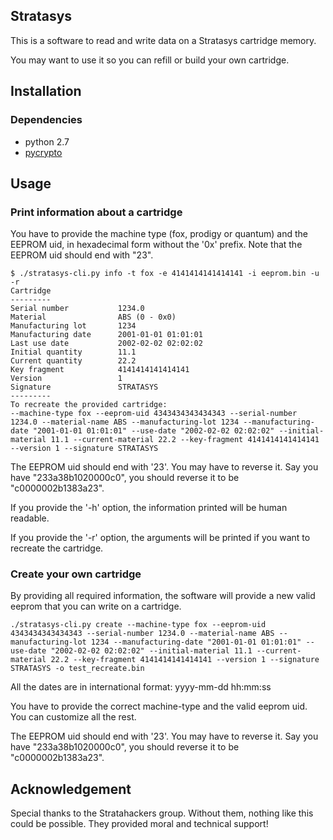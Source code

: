 Stratasys
---------

This is a software to read and write data on a Stratasys cartridge memory.

You may want to use it so you can refill or build your own cartridge.

## Installation

### Dependencies

- python 2.7
- [pycrypto](https://www.dlitz.net/software/pycrypto/)

## Usage

### Print information about a cartridge

You have to provide the machine type (fox, prodigy or quantum) and the EEPROM uid,
in hexadecimal form without the '0x' prefix. Note that the EEPROM uid should end
with "23".

    $ ./stratasys-cli.py info -t fox -e 4141414141414141 -i eeprom.bin -u -r
    Cartridge
    ---------
    Serial number           1234.0
    Material                ABS (0 - 0x0)
    Manufacturing lot       1234
    Manufacturing date      2001-01-01 01:01:01
    Last use date           2002-02-02 02:02:02
    Initial quantity        11.1
    Current quantity        22.2
    Key fragment            4141414141414141
    Version                 1
    Signature               STRATASYS
    ---------
    To recreate the provided cartridge:
    --machine-type fox --eeprom-uid 4343434343434343 --serial-number 1234.0 --material-name ABS --manufacturing-lot 1234 --manufacturing-date "2001-01-01 01:01:01" --use-date "2002-02-02 02:02:02" --initial-material 11.1 --current-material 22.2 --key-fragment 4141414141414141 --version 1 --signature STRATASYS

The EEPROM uid should end with '23'. You may have to reverse it. Say you have
"233a38b1020000c0", you should reverse it to be "c0000002b1383a23".

If you provide the '-h' option, the information printed will be human readable.

If you provide the '-r' option, the arguments will be printed if you want to recreate
the cartridge.

### Create your own cartridge

By providing all required information, the software will provide a new valid eeprom
that you can write on a cartridge.

    ./stratasys-cli.py create --machine-type fox --eeprom-uid 4343434343434343 --serial-number 1234.0 --material-name ABS --manufacturing-lot 1234 --manufacturing-date "2001-01-01 01:01:01" --use-date "2002-02-02 02:02:02" --initial-material 11.1 --current-material 22.2 --key-fragment 4141414141414141 --version 1 --signature STRATASYS -o test_recreate.bin

All the dates are in international format: yyyy-mm-dd hh:mm:ss

You have to provide the correct machine-type and the valid eeprom uid. You can
customize all the rest.

The EEPROM uid should end with '23'. You may have to reverse it. Say you have
"233a38b1020000c0", you should reverse it to be "c0000002b1383a23".

## Acknowledgement

Special thanks to the Stratahackers group. Without them, nothing like this could
be possible. They provided moral and technical support!
